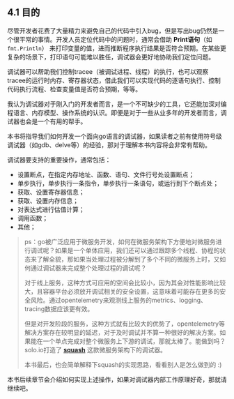 ## 4.1 目的

尽管开发者花费了大量精力来避免自己的代码中引入bug，但是写出bug仍然是一个很平常的事情。开发人员定位代码中的问题时，通常会借助 **Print语句**（如`fmt.Println`） 来打印变量的值，进而推断程序执行结果是否符合预期。在某些更复杂的场景下，打印语句可能难以胜任，调试器会更好地协助我们定位问题。

调试器可以帮助我们控制tracee（被调试进程、线程）的执行，也可以观察tracee的运行时内存、寄存器状态，借此我们可以实现代码的逐语句执行、控制代码执行流程、检查变量值是否符合预期，等等。

我认为调试器对于刚入门的开发者而言，是一个不可缺少的工具，它还能加深对编程语言、内存模型、操作系统的认识。即便是对于一些从业多年的开发者而言，调试器也会是一个有用的帮手。

本书将指导我们如何开发一个面向go语言的调试器，如果读者之前有使用符号级调试器（如gdb、delve等）的经验，那对于理解本书内容将会非常有帮助。

调试器要支持的重要操作，通常包括：

- 设置断点，在指定内存地址、函数、语句、文件行号处设置断点；
- 单步执行，单步执行一条指令，单步执行一条语句，或运行到下个断点处；
- 获取、设置寄存器信息；
- 获取、设置内存信息；
- 对表达式进行估值计算；
- 调用函数；
- 其他；

> ps：go被广泛应用于微服务开发，如何在微服务架构下方便地对微服务进行调试呢？如果是一个单体应用，我们还可以通过跟踪多个线程、协程的状态来了解全貌，那如果当处理过程被分解到了多个不同的微服务上时，又如何通过调试器来完成整个处理过程的调试呢？
>
> 对于线上服务，这种方式可应用的空间会比较小，因为其会对性能影响比较大，且容器平台必须放开调试相关的安全设置，这意味着可能存在更多的安全风险。通过opentelemetry来观测线上服务的metrics、logging、tracing数据应该更有效。
>
> 但是对开发阶段的服务，这种方式就有比较大的优势了，opentelemetry等解决方案存在较明显的延迟，对于及时调试并不算一种很好的解决方案。如果能在一个单点完成对整个微服务上下游的调试，那就太棒了。能做到吗？solo.io打造了 [**squash**](https://squash.solo.io/) 这款微服务架构下的调试器。
>
> 本书最后，也会简单解释下squash的实现思路，看看别人是怎么做到的 :)

本书后续章节会介绍如何实现上述操作，如果对调试器内部工作原理好奇，那就请继续吧。
